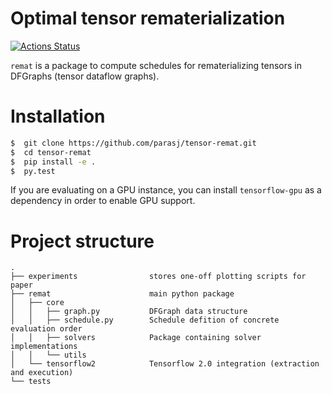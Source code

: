 # Optimal tensor rematerialization
[![Actions Status](https://github.com/parasj/tensor-remat/workflows/Python%20package%20testsuite%20(remat)/badge.svg)](https://github.com/parasj/tensor-remat/actions)

`remat` is a package to compute schedules for rematerializing tensors in DFGraphs (tensor dataflow graphs).

# Installation
```bash
$  git clone https://github.com/parasj/tensor-remat.git
$  cd tensor-remat
$  pip install -e .
$  py.test
```

If you are evaluating on a GPU instance, you can install `tensorflow-gpu` as a dependency in order to enable GPU support.

# Project structure
```
.
├── experiments                stores one-off plotting scripts for paper
├── remat                      main python package
│   ├── core
│   │   ├── graph.py           DFGraph data structure
│   │   ├── schedule.py        Schedule defition of concrete evaluation order
│   │   ├── solvers            Package containing solver implementations
│   │   └── utils 
│   └── tensorflow2            Tensorflow 2.0 integration (extraction and execution)
└── tests
```
